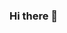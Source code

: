 ### Hi there 👋

<!--
**Andrei9460/Andrei9460** is a ✨ _special_ ✨ repository because its `README.md` (this file) appears on your GitHub profile.

Here are some ideas to get you started:

- 🔭 I’m currently working on ...
- 🌱 I’m currently learning ...
- 👯 I’m looking to collaborate on ...
- 🤔 I’m looking for help with ...
- 💬 Ask me about ...
- 📫 How to reach me: ...
- 😄 Pronouns: ...
- ⚡ Fun fact: ...

<img height="154" src="https://camo.githubusercontent.com/e7303851c1bc1c111c46cc2d4ac8a796cbe176611f201c5fe9f4fdacdc07178a/68747470733a2f2f6769746875622d726561646d652d73746174732e76657263656c2e6170702f6170692f746f702d6c616e67732f3f757365726e616d653d616e64726577676f6c6f76616e6f76266c61796f75743d636f6d70616374267468656d653d726561637426686964653d706870266c616e67735f636f756e743d36" data-canonical-src="https://github-readme-stats.vercel.app/api/top-langs/?username=andrei9460&amp" style="max-width: 100%;">

-->
